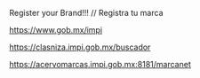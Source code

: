 Register your Brand!!! // Registra tu marca

https://www.gob.mx/impi

https://clasniza.impi.gob.mx/buscador

https://acervomarcas.impi.gob.mx:8181/marcanet
